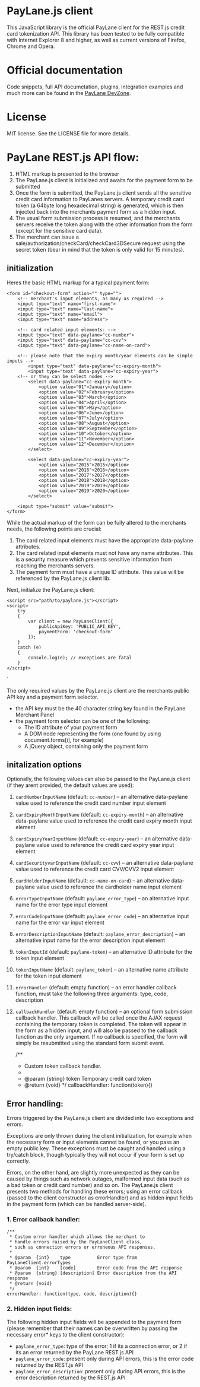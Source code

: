 # PayLane.js client

This JavaScript library is the official PayLane client for the REST.js credit card tokenization API. This library has been tested to be fully compatible with Internet Explorer 8 and higher, as well as current versions of Firefox, Chrome and Opera.

# Official documentation 

Code snippets, full API documetation, plugins, integration examples and much more can be found in the [PayLane DevZone](http://devzone.paylane.com/api-guide/cards/paylane-js/).

# License

MIT license. See the LICENSE file for more details.

# PayLane REST.js API flow: 

1. HTML markup is presented to the browser
2. The PayLane.js client is initialized and awaits for the payment form to be submitted
3. Once the form is submitted, the PayLane.js client sends all the sensitive credit card information to PayLanes servers. A temporary credit card token (a 64byte long hexadecimal string) is generated, which is then injected back into the merchants payment form as a hidden input.
4. The usual form submission process is resumed, and the merchants servers receive the token along with the other information from the form (except for the sensitive card data).
5. The merchant can issue a sale/authorization/checkCard/checkCard3DSecure request using the secret token (bear in mind that the token is only valid for 15 minutes).

## initialization

Heres the basic HTML markup for a typical payment form: 


    <form id="checkout-form" action="" type="">
        <!-- merchant's input elements, as many as required -->
        <input type="text" name="first-name">
        <input type="text" name="last-name">
        <input type="text" name="email">
        <input type="text" name="address">
    
        <!-- card related input elements: -->
        <input type="text" data-paylane="cc-number">
        <input type="text" data-paylane="cc-cvv">
        <input type="text" data-paylane="cc-name-on-card">

        <!-- please note that the expiry month/year elements can be simple inputs -->
            <input type="text" data-paylane="cc-expiry-month">
            <input type="text" data-paylane="cc-expiry-year">
        <!-- or they can be select nodes -->
            <select data-paylane="cc-expiry-month">
                <option value="01">January</option>
                <option value="02">February</option>
                <option value="03">March</option>
                <option value="04">April</option>
                <option value="05">May</option>
                <option value="06">June</option>
                <option value="07">July</option>
                <option value="08">August</option>
                <option value="09">September</option>
                <option value="10">October</option>
                <option value="11">November</option>
                <option value="12">December</option>
            </select>

            <select data-paylane="cc-expiry-year">
                <option value="2015">2015</option>
                <option value="2016">2016</option>
                <option value="2017">2017</option>
                <option value="2018">2018</option>
                <option value="2019">2019</option>
                <option value="2019">2020</option>
            </select>
    
        <input type="submit" value="submit">
    </form>


While the actual markup of the form can be fully altered to the merchants needs, the following points are crucial: 

1. The card related input elements must have the appropriate data-paylane attributes.
2. The card related input elements must not have any name attributes. This is a security measure which prevents sensitive information from reaching the merchants servers.
3. The payment form must have a unique ID attribute. This value will be referenced by the PayLane.js client lib.

Next, initialize the PayLane.js client: 


    <script src="path/to/paylane.js"></script>
    <script>
        try
        {
            var client = new PayLaneClient({
                publicApiKey: 'PUBLIC_API_KEY',
                paymentForm: 'checkout-form'
            });
        }
        catch (e)
        {
            console.log(e); // exceptions are fatal
        }
    </script>
`

The only required values by the PayLane.js client are the merchants public API key and a payment form selector. 

- the API key must be the 40 character string key found in the PayLane Merchant Panel
- the payment form selector can be one of the following:
    - The ID attribute of your payment form
    - A DOM node representing the form (one found by using document.forms[i], for example)
    - A jQuery object, containing only the payment form

## initalization options

Optionally, the following values can also be passed to the PayLane.js client (if they arent provided, the default values are used): 

1. `cardNumberInputName` (default: `cc-number`) – an alternative data-paylane value used to reference the credit card number input element
2. `cardExpiryMonthInputName` (default: `cc-expiry-month`) – an alternative data-paylane value used to reference the credit card expiry month input element
3. `cardExpiryYearInputName` (default: `cc-expiry-year`) – an alternative data-paylane value used to reference the credit card expiry year input element
4. `cardSecurityvarInputName` (default: `cc-cvv`) – an alternative data-paylane value used to reference the credit card CVV/CVV2 input element
5. `cardHolderInputName` (default: `cc-name-on-card`) – an alternative data-paylane value used to reference the cardholder name input element
6. `errorTypeInputName` (default: `paylane_error_type`) – an alternative input name for the error type input element
7. `errorCodeInputName` (default: `paylane_error_code`) – an alternative input name for the error var input element
8. `errorDescriptionInputName` (default: `paylane_error_description`) – an alternative input name for the error description input element
9. `tokenInputId` (default: `paylane-token`) – an alternative ID attribute for the token input element
10. `tokenInputName` (default: `paylane_token`) – an alternative name attribute for the token input element
11. `errorHandler` (default: empty function) – an error handler callback function, must take the following three arguments: type, code, description
12. `callbackHandler` (default: empty function) – an optional form submission callback handler. This callback will be called once the AJAX request containing the temporary token is completed. The token will appear in the form as a hidden input, and will also be passed to the callback function as the only argument. If no callback is specified, the form will simply be resubmitted using the standard form submit event.  

    /**
     * Custom token callback handler.
     * 
     * @param  {string} token Temporary credit card token
     * @return {void}
     */
    callbackHandler: function(token){}


## Error handling:

Errors triggered by the PayLane.js client are divided into two exceptions and errors.

Exceptions are only thrown during the client initialization, for example when the necessary form or input elements cannot be found, or you pass an empty public key. These exceptions must be caught and handled using a try/catch block, though typically they will not occur if your form is set up correctly.

Errors, on the other hand, are slightly more unexpected as they can be caused by things such as network outages, malformed input data (such as a bad token or credit card number) and so on. The PayLane.js client presents two methods for handling these errors; using an error callback (passed to the client constructor as errorHandler) and as hidden input fields in the payment form (which can be handled server-side).

### 1. Error callback handler:

    /**
     * Custom error handler which allows the merchant to
     * handle errors raised by the PayLaneClient class,
     * such as connection errors or erroneous API responses.
     * 
     * @param  {int}    type          Error type from PayLaneClient.errorTypes
     * @param  {int}    [code]        Error code from the API response
     * @param  {string} [description] Error description from the API response
     * @return {void}
     */
    errorHandler: function(type, code, description){}

### 2. Hidden input fields:

The following hidden input fields will be appended to the payment form (please remember that their names can be overwritten by passing the necessary error* keys to the client constructor): 

- `paylane_error_type`: type of the error; 1 if its a connection error, or 2 if its an error returned by the PayLane REST.js API
- `paylane_error_code`: present only during API errors, this is the error code returned by the REST.js API
- `paylane_error_description`: present only during API errors, this is the error description returned by the REST.js API